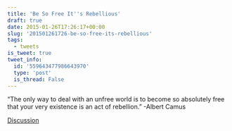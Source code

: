 ```yaml
---
title: 'Be So Free It''s Rebellious'
draft: true
date: 2015-01-26T17:26:17+00:00
slug: '201501261726-be-so-free-its-rebellious'
tags:
  - tweets
is_tweet: true
tweet_info:
  id: '559643477986643970'
  type: 'post'
  is_thread: False
---
```




“The only way to deal with an unfree world is to become so absolutely free that your very existence is an act of rebellion.” -Albert Camus

[Discussion](https://x.com/sytelus/status/559643477986643970)
